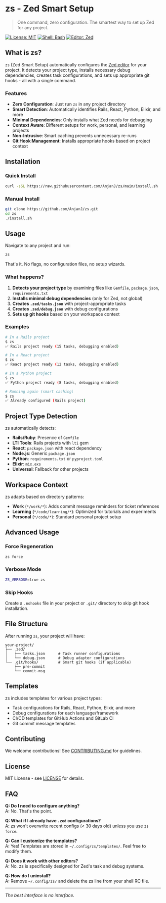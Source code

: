 # zs - Zed Smart Setup

> One command, zero configuration. The smartest way to set up Zed for any project.

[![License: MIT](https://img.shields.io/badge/License-MIT-yellow.svg)](https://opensource.org/licenses/MIT)
[![Shell: Bash](https://img.shields.io/badge/Shell-Bash-blue.svg)](https://www.gnu.org/software/bash/)
[![Editor: Zed](https://img.shields.io/badge/Editor-Zed-orange.svg)](https://zed.dev)

## What is zs?

`zs` (Zed Smart Setup) automatically configures the [Zed editor](https://zed.dev) for your project. It detects your project type, installs necessary debug dependencies, creates task configurations, and sets up appropriate git hooks - all with a single command.

### Features

- **Zero Configuration**: Just run `zs` in any project directory
- **Smart Detection**: Automatically identifies Rails, React, Python, Elixir, and more
- **Minimal Dependencies**: Only installs what Zed needs for debugging
- **Context Aware**: Different setups for work, personal, and learning projects
- **Non-Intrusive**: Smart caching prevents unnecessary re-runs
- **Git Hook Management**: Installs appropriate hooks based on project context

## Installation

### Quick Install

```bash
curl -sSL https://raw.githubusercontent.com/AnjanJ/zs/main/install.sh | bash
```

### Manual Install

```bash
git clone https://github.com/AnjanJ/zs.git
cd zs
./install.sh
```

## Usage

Navigate to any project and run:

```bash
zs
```

That's it. No flags, no configuration files, no setup wizards.

### What happens?

1. **Detects your project type** by examining files like `Gemfile`, `package.json`, `requirements.txt`
2. **Installs minimal debug dependencies** (only for Zed, not global)
3. **Creates `.zed/tasks.json`** with project-appropriate tasks
4. **Creates `.zed/debug.json`** with debug configurations
5. **Sets up git hooks** based on your workspace context

### Examples

```bash
# In a Rails project
$ zs
✅ Rails project ready (15 tasks, debugging enabled)

# In a React project
$ zs
✅ React project ready (12 tasks, debugging enabled)

# In a Python project
$ zs
✅ Python project ready (8 tasks, debugging enabled)

# Running again (smart caching)
$ zs
✅ Already configured (Rails project)
```

## Project Type Detection

zs automatically detects:

- **Rails/Ruby**: Presence of `Gemfile`
- **LTI Tools**: Rails projects with `lti` gem
- **React**: `package.json` with react dependency
- **Node.js**: Generic `package.json`
- **Python**: `requirements.txt` or `pyproject.toml`
- **Elixir**: `mix.exs`
- **Universal**: Fallback for other projects

## Workspace Context

zs adapts based on directory patterns:

- **Work** (`*/work/*`): Adds commit message reminders for ticket references
- **Learning** (`*/code/learning/*`): Optimized for tutorials and experiments
- **Personal** (`*/code/*`): Standard personal project setup

## Advanced Usage

### Force Regeneration

```bash
zs force
```

### Verbose Mode

```bash
ZS_VERBOSE=true zs
```

### Skip Hooks

Create a `.nohooks` file in your project or `.git/` directory to skip git hook installation.

## File Structure

After running `zs`, your project will have:

```
your-project/
├── .zed/
│   ├── tasks.json      # Task runner configurations
│   └── debug.json      # Debug adapter configurations
└── .git/hooks/         # Smart git hooks (if applicable)
    ├── pre-commit
    └── commit-msg
```

## Templates

zs includes templates for various project types:

- Task configurations for Rails, React, Python, Elixir, and more
- Debug configurations for each language/framework
- CI/CD templates for GitHub Actions and GitLab CI
- Git commit message templates

## Contributing

We welcome contributions! See [CONTRIBUTING.md](CONTRIBUTING.md) for guidelines.

## License

MIT License - see [LICENSE](LICENSE) for details.

## FAQ

**Q: Do I need to configure anything?**  
A: No. That's the point.

**Q: What if I already have `.zed` configurations?**  
A: zs won't overwrite recent configs (< 30 days old) unless you use `zs force`.

**Q: Can I customize the templates?**  
A: Yes! Templates are stored in `~/.config/zs/templates/`. Feel free to modify them.

**Q: Does it work with other editors?**  
A: No. zs is specifically designed for Zed's task and debug systems.

**Q: How do I uninstall?**  
A: Remove `~/.config/zs/` and delete the zs line from your shell RC file.

---

*The best interface is no interface.*